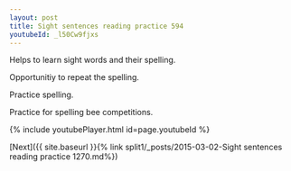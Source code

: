 ```yaml
---
layout: post
title: Sight sentences reading practice 594
youtubeId: _l50Cw9fjxs
---
```

 
 
Helps to learn sight words and their spelling.

Opportunitiy to repeat the spelling. 

Practice spelling. 
 
Practice for spelling bee competitions. 
 
{% include youtubePlayer.html id=page.youtubeId %}
 
 

[Next]({{ site.baseurl }}{% link  split1/_posts/2015-03-02-Sight sentences reading practice 1270.md%})
 
